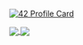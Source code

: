 
[![42 Profile Card](https://1337-readme.vercel.app/api/profile?cursus=42cursus&login=obouykou)](https://github.com/mohouyizme/1337-readme)

<a href="https://github.com/ombhd?tab=repositories">
  <img align="center" src="https://github-readme-stats.vercel.app/api/top-langs/?username=ombhd&theme=dark"/>
</a>
<a href="https://github.com/ombhd?tab=repositories">
 <img align="center" src="https://github-readme-stats.vercel.app/api?username=ombhd&line_height=40&show_icons=true&theme=dark">
</a>
